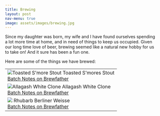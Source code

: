 ```yaml
---
title: Brewing
layout: post
nav-menu: true
image: assets/images/brewing.jpg
---
```

Since my daughter was born, my wife and I have found ourselves spending a lot
more time at home, and in need of things to keep us occupied. Given our long
time love of beer, brewing seemed like a natural new hobby for us to take on!
And it sure has been a fun one.

Here are some of the things we have brewed:
<div class="row">
    <table class="alt">
        <tr>
            <td>
                <span class="image left"><img src="{% link assets/images/brewing/toasted_smores.jpg %}" alt="Toasted S'more Stout"></span>
                Toasted S'mores Stout<br>
                <a href="https://share.brewfather.app/XtWTHz5G8sPJa7">Batch Notes on Brewfather</a>
            </td>
        </tr>
        <tr>
            <td>
                <span class="image left"><img src="{% link assets/images/brewing/allagash_white_clone.jpg %}" alt="Allagash White Clone"></span>
                Allagash White Clone<br>
                <a href="https://share.brewfather.app/xPgsXbVj4A2P8T">Batch Notes on Brewfather</a>
            </td>
        </tr>
        <tr>
            <td>
                <span class="image left"><img src="{% link assets/images/brewing/rhubarb_berliner_weisse.jpg %}"></span>
                Rhubarb Berliner Weisse<br>
                <a href="https://share.brewfather.app/GbMwCSExZiiQ1n">Batch Notes on Brewfather</a>
            </td>
        </tr>
    </table>
</div>
